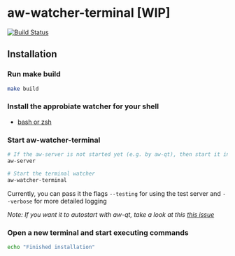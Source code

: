 # aw-watcher-terminal [WIP]

[![Build Status](https://travis-ci.com/Otto-AA/aw-watcher-terminal.svg?branch=master)](https://travis-ci.com/Otto-AA/aw-watcher-terminal)

## Installation

### Run make build

```bash
make build
```

### Install the approbiate watcher for your shell

- [bash or zsh](https://github.com/Otto-AA/aw-watcher-bash)

### Start aw-watcher-terminal

```bash
# If the aw-server is not started yet (e.g. by aw-qt), then start it in a separate terminal
aw-server
```

```bash
# Start the terminal watcher
aw-watcher-terminal
```

Currently, you can pass it the flags `--testing` for using the test server and `--verbose` for more detailed logging

_Note: If you want it to autostart with aw-qt, take a look at this [this issue](https://github.com/ActivityWatch/aw-qt/issues/35)_

### Open a new terminal and start executing commands

```bash
echo "Finished installation"
```